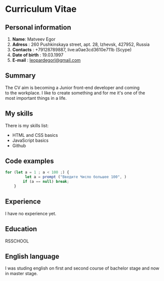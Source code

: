 # Curriculum Vitae   

## Personal information  
1. **Name**: Matveev Egor
2. **Adress** : 260 Pushkinskaya street, apt. 28, Izhevsk, 427952, Russia
3. **Contacts** : +79128789887, live:a0ae3cd3610e711b (Scype)
4. **Date of birth** : 19.03.1997
5. **E-mail** : leopardegorl@gmail.com

## Summary
The CV aim is becoming a Junior front-end developer and coming  
to the workplace. I like to create something and for me it's one of the   
most important things in a life.

## My skills
There is my skills list:
* HTML and CSS basics
* JavaScript basics
* Github 
## Code examples
 
```javascript
for (let a = 1 ; a < 100 ;) {
		 let a = prompt ("Введите Число большее 100", )
		if (a == null) break; 
	}
```
 ## Experience
 I have no experience yet.  
 ## Education 
 RSSCHOOL 
 ## English language
 I was studing english on first and second course of bachelor stage and now in master stage.
 

